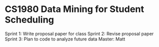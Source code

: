 # CS1980 Data Mining for Student Scheduling
Sprint 1: Write proposal paper for class
Sprint 2: Revise proposal paper
Sprint 3: Plan to code to analyze future data
  Master: Matt
